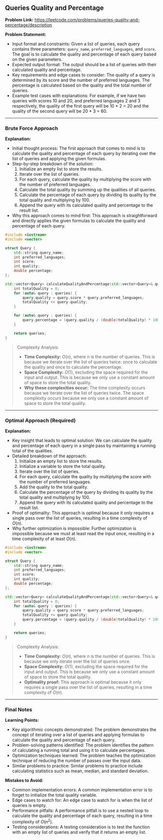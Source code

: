 ## Queries Quality and Percentage
**Problem Link:** https://leetcode.com/problems/queries-quality-and-percentage/description

**Problem Statement:**
- Input format and constraints: Given a list of queries, each query contains three parameters: `query_name`, `preferred_languages`, and `score`. The goal is to calculate the quality and percentage of each query based on the given parameters.
- Expected output format: The output should be a list of queries with their calculated quality and percentage.
- Key requirements and edge cases to consider: The quality of a query is determined by its score and the number of preferred languages. The percentage is calculated based on the quality and the total number of queries.
- Example test cases with explanations: For example, if we have two queries with scores 10 and 20, and preferred languages 2 and 3 respectively, the quality of the first query will be 10 * 2 = 20 and the quality of the second query will be 20 * 3 = 60.

---

### Brute Force Approach

**Explanation:**
- Initial thought process: The first approach that comes to mind is to calculate the quality and percentage of each query by iterating over the list of queries and applying the given formulas.
- Step-by-step breakdown of the solution: 
  1. Initialize an empty list to store the results.
  2. Iterate over the list of queries.
  3. For each query, calculate the quality by multiplying the score with the number of preferred languages.
  4. Calculate the total quality by summing up the qualities of all queries.
  5. Calculate the percentage of each query by dividing its quality by the total quality and multiplying by 100.
  6. Append the query with its calculated quality and percentage to the result list.
- Why this approach comes to mind first: This approach is straightforward and directly applies the given formulas to calculate the quality and percentage of each query.

```cpp
#include <iostream>
#include <vector>

struct Query {
    std::string query_name;
    int preferred_languages;
    int score;
    int quality;
    double percentage;
};

std::vector<Query> calculateQualityAndPercentage(std::vector<Query>& queries) {
    int totalQuality = 0;
    for (auto& query : queries) {
        query.quality = query.score * query.preferred_languages;
        totalQuality += query.quality;
    }

    for (auto& query : queries) {
        query.percentage = (query.quality / (double)totalQuality) * 100;
    }

    return queries;
}
```

> Complexity Analysis:
> - **Time Complexity:** $O(n)$, where $n$ is the number of queries. This is because we iterate over the list of queries twice: once to calculate the quality and once to calculate the percentage.
> - **Space Complexity:** $O(1)$, excluding the space required for the input and output. This is because we only use a constant amount of space to store the total quality.
> - **Why these complexities occur:** The time complexity occurs because we iterate over the list of queries twice. The space complexity occurs because we only use a constant amount of space to store the total quality.

---

### Optimal Approach (Required)

**Explanation:**
- Key insight that leads to optimal solution: We can calculate the quality and percentage of each query in a single pass by maintaining a running total of the qualities.
- Detailed breakdown of the approach: 
  1. Initialize an empty list to store the results.
  2. Initialize a variable to store the total quality.
  3. Iterate over the list of queries.
  4. For each query, calculate the quality by multiplying the score with the number of preferred languages.
  5. Add the quality to the total quality.
  6. Calculate the percentage of the query by dividing its quality by the total quality and multiplying by 100.
  7. Append the query with its calculated quality and percentage to the result list.
- Proof of optimality: This approach is optimal because it only requires a single pass over the list of queries, resulting in a time complexity of $O(n)$.
- Why further optimization is impossible: Further optimization is impossible because we must at least read the input once, resulting in a time complexity of at least $O(n)$.

```cpp
#include <iostream>
#include <vector>

struct Query {
    std::string query_name;
    int preferred_languages;
    int score;
    int quality;
    double percentage;
};

std::vector<Query> calculateQualityAndPercentage(std::vector<Query>& queries) {
    int totalQuality = 0;
    for (auto& query : queries) {
        query.quality = query.score * query.preferred_languages;
        totalQuality += query.quality;
        query.percentage = (query.quality / (double)totalQuality) * 100;
    }

    return queries;
}
```

> Complexity Analysis:
> - **Time Complexity:** $O(n)$, where $n$ is the number of queries. This is because we only iterate over the list of queries once.
> - **Space Complexity:** $O(1)$, excluding the space required for the input and output. This is because we only use a constant amount of space to store the total quality.
> - **Optimality proof:** This approach is optimal because it only requires a single pass over the list of queries, resulting in a time complexity of $O(n)$.

---

### Final Notes

**Learning Points:**
- Key algorithmic concepts demonstrated: The problem demonstrates the concept of iterating over a list of queries and applying formulas to calculate the quality and percentage of each query.
- Problem-solving patterns identified: The problem identifies the pattern of calculating a running total and using it to calculate percentages.
- Optimization techniques learned: The problem teaches the optimization technique of reducing the number of passes over the input data.
- Similar problems to practice: Similar problems to practice include calculating statistics such as mean, median, and standard deviation.

**Mistakes to Avoid:**
- Common implementation errors: A common implementation error is to forget to initialize the total quality variable.
- Edge cases to watch for: An edge case to watch for is when the list of queries is empty.
- Performance pitfalls: A performance pitfall is to use a nested loop to calculate the quality and percentage of each query, resulting in a time complexity of $O(n^2)$.
- Testing considerations: A testing consideration is to test the function with an empty list of queries and verify that it returns an empty list.